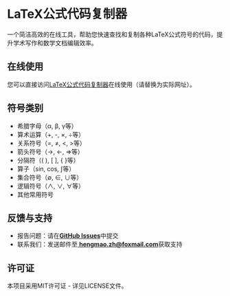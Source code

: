 # LaTeX公式代码复制器

一个简洁高效的在线工具，帮助您快速查找和复制各种LaTeX公式符号的代码，提升学术写作和数学文档编辑效率。

## 在线使用

您可以直接访问[LaTeX公式代码复制器](https://example.com)在线使用（请替换为实际网址）。

## 符号类别

- 希腊字母（α, β, γ等）
- 算术运算（+, -, ×, ÷等）
- 关系符号（=, ≠, <, >等）
- 箭头符号（→, ←, ⇒等）
- 分隔符（( ), [ ], { }等）
- 算子（sin, cos, ∫等）
- 集合符号（∅, ∈, ∪等）
- 逻辑符号（∧, ∨, ∀等）
- 其他常用符号

## 反馈与支持

- 报告问题：请在<a href="https://github.com/zhmvoid/LaTeXPaste/issues">**GitHub Issues**</a>中提交
- 联系我们：发送邮件至<a href="mailto:hengmao.zh@foxmail.com"> **hengmao.zh@foxmail.com**</a>获取支持

## 许可证

本项目采用MIT许可证 - 详见LICENSE文件。